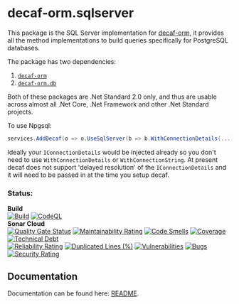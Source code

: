 # decaf-orm.sqlserver
This package is the SQL Server implementation for [decaf-orm](https://www.nuget.org/packages/decaf-orm/), it provides all the method implementations to build queries specifically for PostgreSQL databases.

The package has two dependencies:
1. [`decaf-orm`](https://www.nuget.org/packages/decaf-orm/)
2. [`decaf-orm.db`](https://www.nuget.org/packages/decaf-orm.db/)

Both of these packages are .Net Standard 2.0 only, and thus are usable across almost all .Net Core, .Net Framework and other .Net Standard projects.

To use Npgsql:
```csharp
services.AddDecaf(o => o.UseSqlServer(b => b.WithConnectionDetails(...)));
```  

Ideally your `IConnectionDetails` would be injected already so you don't need to use `WithConnectionDetails` or `WithConnectionString`.
At present decaf does not support 'delayed resolution' of the `IConnectionDetails` and it will need to be passed in at the time you setup decaf.

### Status:
**Build**  
[![Build](https://github.com/daniel-buchanan/decaf-orm/actions/workflows/sonar.yml/badge.svg)](https://github.com/daniel-buchanan/decaf-orm/actions/workflows/sonar.yml)
[![CodeQL](https://github.com/daniel-buchanan/decaf-orm/actions/workflows/codeql-analysis.yml/badge.svg)](https://github.com/daniel-buchanan/decaf-orm/actions/workflows/codeql-analysis.yml)  
**Sonar Cloud**  
[![Quality Gate Status](https://sonarcloud.io/api/project_badges/measure?project=daniel-buchanan_pdq&metric=alert_status)](https://sonarcloud.io/summary/new_code?id=daniel-buchanan_pdq)
[![Maintainability Rating](https://sonarcloud.io/api/project_badges/measure?project=daniel-buchanan_pdq&metric=sqale_rating)](https://sonarcloud.io/summary/new_code?id=daniel-buchanan_pdq)
[![Code Smells](https://sonarcloud.io/api/project_badges/measure?project=daniel-buchanan_pdq&metric=code_smells)](https://sonarcloud.io/summary/new_code?id=daniel-buchanan_pdq)
[![Coverage](https://sonarcloud.io/api/project_badges/measure?project=daniel-buchanan_pdq&metric=coverage)](https://sonarcloud.io/summary/new_code?id=daniel-buchanan_pdq)
[![Technical Debt](https://sonarcloud.io/api/project_badges/measure?project=daniel-buchanan_pdq&metric=sqale_index)](https://sonarcloud.io/summary/new_code?id=daniel-buchanan_pdq)  
[![Reliability Rating](https://sonarcloud.io/api/project_badges/measure?project=daniel-buchanan_pdq&metric=reliability_rating)](https://sonarcloud.io/summary/new_code?id=daniel-buchanan_pdq)
[![Duplicated Lines (%)](https://sonarcloud.io/api/project_badges/measure?project=daniel-buchanan_pdq&metric=duplicated_lines_density)](https://sonarcloud.io/summary/new_code?id=daniel-buchanan_pdq)
[![Vulnerabilities](https://sonarcloud.io/api/project_badges/measure?project=daniel-buchanan_pdq&metric=vulnerabilities)](https://sonarcloud.io/summary/new_code?id=daniel-buchanan_pdq)
[![Bugs](https://sonarcloud.io/api/project_badges/measure?project=daniel-buchanan_pdq&metric=bugs)](https://sonarcloud.io/summary/new_code?id=daniel-buchanan_pdq)
[![Security Rating](https://sonarcloud.io/api/project_badges/measure?project=daniel-buchanan_pdq&metric=security_rating)](https://sonarcloud.io/summary/new_code?id=daniel-buchanan_pdq)

## Documentation
Documentation can be found here: [README](https://github.com/daniel-buchanan/decaf-orm/blob/main/README.md).